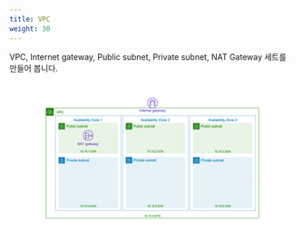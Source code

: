 ```yaml
---
title: VPC
weight: 30
---
```


VPC, Internet gateway, Public subnet, Private subnet, NAT Gateway 세트를 만들어 봅니다.

![VPC](../../provisioning/vpc/images/terraform_vpc_ach.png)
